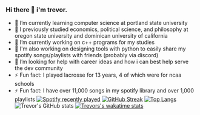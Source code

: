 ### Hi there 👋 i'm trevor.

- 🌱 I’m currently learning computer science at portland state university
- 🌱 I previously studied economics, political science, and philosophy at oregon state university and dominican university of california
- 🔭 I’m currently working on c++ programs for my studies
- 🔭 I'm also working on designing tools with python to easily share my spotify songs/playlists with friends (probably via discord)
- 🤔 I’m looking for help with career ideas and how i can best help serve the dev community
- ⚡ Fun fact: I played lacrosse for 13 years, 4 of which were for ncaa schools
- ⚡ Fun fact: I have over 11,000 songs in my spotify library and over 1,000 playlists
[![Spotify recently played](https://spotify-recently-played-readme.vercel.app/api?user=537phlhwfk88qqbe8l0j5915p&count=3&width=500)](https://open.spotify.com/user/537phlhwfk88qqbe8l0j5915p)
[![GitHub Streak](https://github-readme-streak-stats.herokuapp.com/?user=tagarner25&theme=vue-dark&width=500)](https://git.io/streak-stats)
[![Top Langs](https://github-readme-stats.vercel.app/api/top-langs/?username=tagarner25&theme=vue-dark&width=500)](https://github.com/tagarner25/github-readme-stats)
![Trevor's GitHub stats](https://github-readme-stats.vercel.app/api?username=tagarner25&count_private=true&theme=vue-dark&show_icons=true&width=500)
[![Trevors's wakatime stats](https://github-readme-stats.vercel.app/api/wakatime?username=tagarner25&theme=vue-dark&width=500)](https://github.com/tagarner25/github-readme-stats)

<!--
**TAGarner25/TAGarner25** is a ✨ _special_ ✨ repository because its `README.md` (this file) appears on your GitHub profile.

Here are some ideas to get you started:

- 🔭 I’m currently working on ...
- 🌱 I’m currently learning computer science at Portland State University
- 👯 I’m looking to collaborate on ...
- 🤔 I’m looking for help with ...
- 💬 Ask me about ...
- 📫 How to reach me: ...
- 😄 Pronouns: ...
- ⚡ Fun fact: I played lacrosse for 4 years at the NCAA level 
-->
